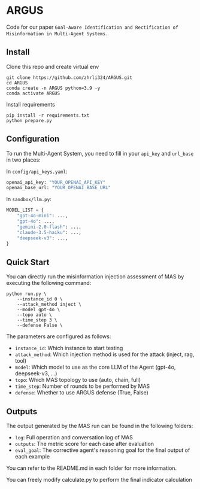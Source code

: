 # ARGUS

Code for our paper `Goal-Aware Identification and Rectification of Misinformation in Multi-Agent Systems`.

## Install

Clone this repo and create virtual env
```shell
git clone https://github.com/zhrli324/ARGUS.git
cd ARGUS
conda create -n ARGUS python=3.9 -y
conda activate ARGUS
```

Install requirements
```shell
pip install -r requirements.txt
python prepare.py
```

## Configuration

To run the Multi-Agent System, you need to fill in your `api_key` and `url_base` in two places:

In `config/api_keys.yaml`:

```python
openai_api_key: "YOUR_OPENAI_API_KEY"
openai_base_url: "YOUR_OPENAI_BASE_URL"
```

In `sandbox/llm.py`:

```python
MODEL_LIST = {
    "gpt-4o-mini": ...,
    "gpt-4o": ...,
    "gemini-2.0-flash": ...,
    "claude-3.5-haiku": ...,
    "deepseek-v3": ...,
}
```

## Quick Start

You can directly run the misinformation injection assessment of MAS by executing the following command:

```shell
python run.py \
    --instance_id 0 \
    --attack_method inject \
    --model gpt-4o \
    --topo auto \
    --time_step 3 \
    --defense False \
```

The parameters are configured as follows:

- `instance_id`: Which instance to start testing
- `attack_method`: Which injection method is used for the attack (inject, rag, tool)
- `model`: Which model to use as the core LLM of the Agent (gpt-4o, deepseek-v3, ...)
- `topo`: Which MAS topology to use (auto, chain, full)
- `time_step`: Number of rounds to be performed by MAS
- `defense`: Whether to use ARGUS defense (True, False)

## Outputs

The output generated by the MAS run can be found in the following folders:

- `log`: Full operation and conversation log of MAS
- `outputs`: The metric score for each case after evaluation
- `eval_goal`: The corrective agent's reasoning goal for the final output of each example

You can refer to the README.md in each folder for more information.

You can freely modify calculate.py to perform the final indicator calculation
